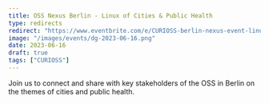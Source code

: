 ```yaml
---
title: OSS Nexus Berlin - Linux of Cities & Public Health
type: redirects
redirect: "https://www.eventbrite.com/e/CURIOSS-berlin-nexus-event-linux-of-cites-public-health-tickets-652267087417?aff=oddtdtcreator"
image: "/images/events/dg-2023-06-16.png"
date: 2023-06-16
draft: true
tags: ["CURIOSS"]
---
```


Join us to connect and share with key stakeholders of the OSS in Berlin on the themes of cities and public health.
